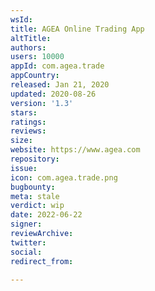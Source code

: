 ```yaml
---
wsId: 
title: AGEA Online Trading App
altTitle: 
authors: 
users: 10000
appId: com.agea.trade
appCountry: 
released: Jan 21, 2020
updated: 2020-08-26
version: '1.3'
stars: 
ratings: 
reviews: 
size: 
website: https://www.agea.com
repository: 
issue: 
icon: com.agea.trade.png
bugbounty: 
meta: stale
verdict: wip
date: 2022-06-22
signer: 
reviewArchive: 
twitter: 
social: 
redirect_from: 

---
```


